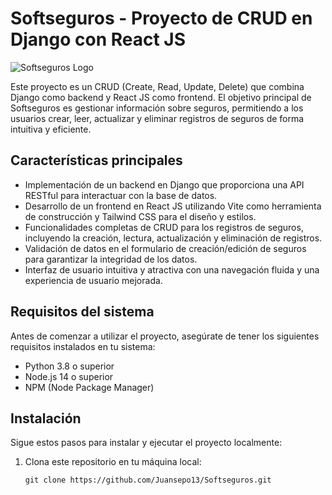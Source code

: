 # Softseguros - Proyecto de CRUD en Django con React JS

![Softseguros Logo](img/logo_softseguros.png)

Este proyecto es un CRUD (Create, Read, Update, Delete) que combina Django como backend y React JS como frontend. El objetivo principal de Softseguros es gestionar información sobre seguros, permitiendo a los usuarios crear, leer, actualizar y eliminar registros de seguros de forma intuitiva y eficiente.

## Características principales

- Implementación de un backend en Django que proporciona una API RESTful para interactuar con la base de datos.
- Desarrollo de un frontend en React JS utilizando Vite como herramienta de construcción y Tailwind CSS para el diseño y estilos.
- Funcionalidades completas de CRUD para los registros de seguros, incluyendo la creación, lectura, actualización y eliminación de registros.
- Validación de datos en el formulario de creación/edición de seguros para garantizar la integridad de los datos.
- Interfaz de usuario intuitiva y atractiva con una navegación fluida y una experiencia de usuario mejorada.

## Requisitos del sistema

Antes de comenzar a utilizar el proyecto, asegúrate de tener los siguientes requisitos instalados en tu sistema:

- Python 3.8 o superior
- Node.js 14 o superior
- NPM (Node Package Manager)

## Instalación

Sigue estos pasos para instalar y ejecutar el proyecto localmente:

1. Clona este repositorio en tu máquina local:

   ```shell
   git clone https://github.com/Juansepo13/Softseguros.git